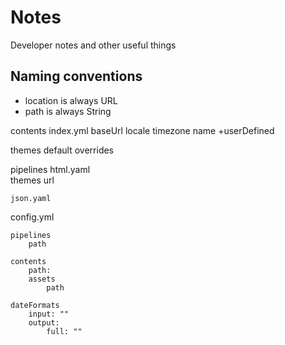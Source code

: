 # Notes

Developer notes and other useful things

## Naming conventions

- location is always URL
- path is always String



contents
    index.yml
        baseUrl
        locale
        timezone
        name
        +userDefined
    
themes
    default
    overrides

pipelines
    html.yaml   
        themes url
       
    json.yaml

config.yml

    pipelines
        path
    
    contents
        path:
        assets
            path
        
    dateFormats
        input: ""
        output:
            full: ""
